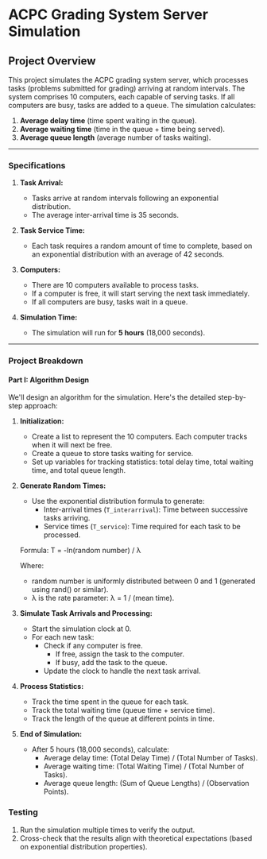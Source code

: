 <!-- # ACPC Grading System Server Simulation

## Project Overview
This project simulates the ACPC grading system server, which processes tasks (problems submitted for grading) arriving at random intervals. The system comprises 10 computers, each capable of serving tasks. If all computers are busy, tasks are added to a queue. The simulation calculates:

1. **Average delay time**: Time tasks spend waiting in the queue.
2. **Average waiting time**: Time tasks spend in the queue and being processed.
3. **Average queue length**: Average number of tasks waiting in the queue over time.

The simulation runs for 5 hours (18,000 seconds) with the following specifications:
- Average inter-arrival time: 35 seconds
- Average service time: 42 seconds

## Features
- Simulates task arrivals and service using exponential distributions.
- Manages task scheduling with a queue for pending tasks.
- Tracks key metrics for system performance.

## Prerequisites
Ensure you have the following installed:
- Python 3.6 or higher

## Installation
1. Clone this repository:
   ```bash
   git clone <repository-url>
   ```
2. Navigate to the project directory:
   ```bash
   cd acpc-grading-simulation
   ```

## Usage
1. Run the simulation script:
   ```bash
   python simulation.py
   ```
2. The output will display the following metrics:
   - Average Delay Time
   - Average Waiting Time
   - Average Queue Length

## How It Works
1. **Initialization:**
   - The system initializes 10 computers, a queue for tasks, and statistics for tracking performance.

2. **Random Time Generation:**
   - Inter-arrival and service times are generated using an exponential distribution.

3. **Task Processing:**
   - If a computer is free, the task is processed immediately.
   - If all computers are busy, the task waits in the queue until a computer becomes available.

4. **Metrics Calculation:**
   - The program calculates the average delay time, waiting time, and queue length based on all tasks processed during the 5-hour simulation.

## Example Output
```text
Average Delay Time: 12.45 seconds
Average Waiting Time: 54.32 seconds
Average Queue Length: 3.27 tasks
```

## Files
- `simulation.py`: Main simulation script.
- `README.md`: Project documentation.

## Contributing
Contributions are welcome! Please follow these steps:
1. Fork this repository.
2. Create a new branch:
   ```bash
   git checkout -b feature/your-feature-name
   ```
3. Commit your changes:
   ```bash
   git commit -m "Add your message here"
   ```
4. Push to your branch:
   ```bash
   git push origin feature/your-feature-name
   ```
5. Open a Pull Request.

## License
This project is licensed under the MIT License. See the LICENSE file for details.

## Contact
For any inquiries or issues, feel free to contact:
- **Name**: Hassan Mikawi
- **Email**: [hassansherif122202@gmail.com](mailto:hassansherif122202@gmail.com)

## Acknowledgments
This project was developed as part of the Computing Algorithms course at the Arab Academy of Science and Technology and Maritime Transport.
 -->

# ACPC Grading System Server Simulation

## Project Overview
This project simulates the ACPC grading system server, which processes tasks (problems submitted for grading) arriving at random intervals. The system comprises 10 computers, each capable of serving tasks. If all computers are busy, tasks are added to a queue. The simulation calculates:
1. **Average delay time** (time spent waiting in the queue).
2. **Average waiting time** (time in the queue + time being served).
3. **Average queue length** (average number of tasks waiting).

---

### **Specifications**
1. **Task Arrival:**
    - Tasks arrive at random intervals following an exponential distribution.
    - The average inter-arrival time is 35 seconds.

2. **Task Service Time:**
    - Each task requires a random amount of time to complete, based on an exponential distribution with an average of 42 seconds.

3. **Computers:**
    - There are 10 computers available to process tasks.
    - If a computer is free, it will start serving the next task immediately.
    - If all computers are busy, tasks wait in a queue.

4. **Simulation Time:**
    - The simulation will run for **5 hours** (18,000 seconds).

---

### **Project Breakdown**

#### **Part I: Algorithm Design**
We'll design an algorithm for the simulation. Here's the detailed step-by-step approach:

1. **Initialization:**
    - Create a list to represent the 10 computers. Each computer tracks when it will next be free.
    - Create a queue to store tasks waiting for service.
    - Set up variables for tracking statistics: total delay time, total waiting time, and total queue length.

2. **Generate Random Times:**
    - Use the exponential distribution formula to generate:
      - Inter-arrival times (`T_interarrival`): Time between successive tasks arriving.
      - Service times (`T_service`): Time required for each task to be processed.

    Formula:
    T = -ln(random number) / λ

    Where:
    - random number is uniformly distributed between 0 and 1 (generated using rand() or similar).
    - λ is the rate parameter: λ = 1 / (mean time).

3. **Simulate Task Arrivals and Processing:**
    - Start the simulation clock at 0.
    - For each new task:
      - Check if any computer is free.
         - If free, assign the task to the computer.
         - If busy, add the task to the queue.
      - Update the clock to handle the next task arrival.

4. **Process Statistics:**
    - Track the time spent in the queue for each task.
    - Track the total waiting time (queue time + service time).
    - Track the length of the queue at different points in time.

5. **End of Simulation:**
    - After 5 hours (18,000 seconds), calculate:
      - Average delay time: (Total Delay Time) / (Total Number of Tasks).
      - Average waiting time: (Total Waiting Time) / (Total Number of Tasks).
      - Average queue length: (Sum of Queue Lengths) / (Observation Points).
<!-- 
---

#### **Part II: Implementation**
We'll implement the design in Python. Below is the code.

```python
import random
import math
from collections import deque

# Parameters
NUM_COMPUTERS = 10
SIMULATION_TIME = 18000  # 5 hours in seconds
MEAN_INTERARRIVAL = 35
MEAN_SERVICE_TIME = 42

# Helper Functions
def exponential_random(mean):
     """Generate exponentially distributed random number."""
     return -mean * math.log(random.random())

# Initialization
computers = [0] * NUM_COMPUTERS  # Tracks when each computer will be free
queue = deque()  # Queue for waiting tasks
clock = 0    # Simulation clock
total_delay_time = 0
total_waiting_time = 0
queue_length_sum = 0
tasks_processed = 0

# Simulation
while clock < SIMULATION_TIME:
     # Generate the next task's interarrival time and service time
     interarrival_time = exponential_random(MEAN_INTERARRIVAL)
     service_time = exponential_random(MEAN_SERVICE_TIME)
     clock += interarrival_time  # Move the clock forward

     # Check if any computer is free
     free_computer = None
     for i in range(NUM_COMPUTERS):
          if computers[i] <= clock:
                free_computer = i
                break

     if free_computer is not None:
          # Assign task to the free computer
          computers[free_computer] = clock + service_time
          total_waiting_time += service_time
     else:
          # Add task to the queue
          queue.append((clock, service_time))

     # Process tasks from the queue if computers free up
     while queue and any(c <= clock for c in computers):
          task_arrival, task_service_time = queue.popleft()
          free_computer = min(range(NUM_COMPUTERS), key=lambda x: computers[x])
          delay_time = computers[free_computer] - task_arrival
          total_delay_time += max(0, delay_time)
          total_waiting_time += task_service_time + max(0, delay_time)
          computers[free_computer] += task_service_time
          tasks_processed += 1

     # Update statistics
     queue_length_sum += len(queue)

# Results
average_delay_time = total_delay_time / tasks_processed
average_waiting_time = total_waiting_time / tasks_processed
average_queue_length = queue_length_sum / (SIMULATION_TIME / MEAN_INTERARRIVAL)

# Output
print(f"Average Delay Time: {average_delay_time:.2f} seconds")
print(f"Average Waiting Time: {average_waiting_time:.2f} seconds")
print(f"Average Queue Length: {average_queue_length:.2f} tasks")
```

--- -->

### **Testing**
1. Run the simulation multiple times to verify the output.
2. Cross-check that the results align with theoretical expectations (based on exponential distribution properties).

